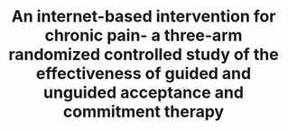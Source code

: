 --- 
abstract: '' 
authors: 
 - J Lin
 -  S Paganini
 -  L Sander
 -  M Lüking
 -  admin
 -  M Buhrman
 -  ...
doi: '' 
featured: false 
publication: '*Deutsches Ärzteblatt International*, 44' 
publication_short: '' 
publishDate: '2017-01-01' 
title: 'An internet-based intervention for chronic pain- a three-arm randomized controlled study of the effectiveness of guided and unguided acceptance and commitment therapy' 
url_code: '' 
url_dataset: '' 
url_pdf: '' 
url_poster: '' 
url_project: '' 
url_slides: '' 
url_source: '' 
url_video: '' 
---